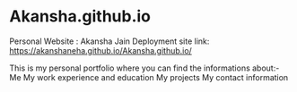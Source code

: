 # Akansha.github.io

Personal Website : Akansha Jain
Deployment site link: https://akanshaneha.github.io/Akansha.github.io/

This is my personal portfolio where you can find the informations about:-
Me
My work experience and education
My projects
My contact information
